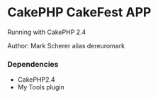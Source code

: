 # CakePHP CakeFest APP

Running with CakePHP 2.4



Author: Mark Scherer alias dereuromark

### Dependencies

* CakePHP2.4
* My Tools plugin